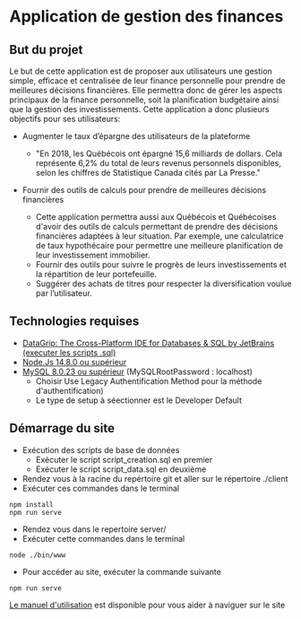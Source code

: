 # Application de gestion des finances

## But du projet
Le but de cette application est de proposer aux utilisateurs une gestion simple, efficace et centralisée de leur finance personnelle pour prendre de meilleures décisions financières. Elle permettra donc de gérer les aspects principaux de la finance personnelle, soit la planification budgétaire ainsi que la gestion des investissements. Cette application a donc plusieurs objectifs pour ses utilisateurs:

* Augmenter le taux d’épargne des utilisateurs de la plateforme
  
    * "En 2018, les Québécois ont épargné 15,6 milliards de dollars. Cela
    représente 6,2% du total de leurs revenus personnels disponibles,
    selon les chiffres de Statistique Canada cités par La Presse."
    
* Fournir des outils de calculs pour prendre de meilleures décisions
    financières
  
    * Cette application permettra aussi aux Québécois et Québécoises
    d'avoir des outils de calculs permettant de prendre des décisions
    financières adaptées à leur situation. Par exemple, une calculatrice
    de taux hypothécaire pour permettre une meilleure planification de
    leur investissement immobilier.
    * Fournir des outils pour suivre le progrès de leurs investissements et
    la répartition de leur portefeuille.
    * Suggérer des achats de titres pour respecter la diversification voulue
    par l’utilisateur.
   
## Technologies requises
* [DataGrip: The Cross-Platform IDE for Databases & SQL by JetBrains (executer les scripts .sql)](https://www.jetbrains.com/datagrip/) 
* [Node.Js 14.8.0 ou supérieur](https://nodejs.org/en/download/)
* [MySQL 8.0.23 ou supérieur](https://dev.mysql.com/downloads/installer/) (MySQLRootPassword : localhost)
  * Choisir Use Legacy Authentification Method pour la méthode d'authentification)
  * Le type de setup à séectionner est le Developer Default

## Démarrage du site
* Exécution des scripts de base de données
  * Exécuter le script script_creation.sql en premier
  * Exécuter le script script_data.sql en deuxième
* Rendez vous à la racine du repértoire git et aller sur le répertoire ./client
* Exécuter ces commandes dans le terminal
```
npm install
npm run serve
```
* Rendez vous dans le repertoire server/
* Exécuter cette commandes dans le terminal
```
node ./bin/www
```
* Pour accéder au site, exécuter la commande suivante
```
npm run serve
```
[Le manuel d'utilisation](https://github.com/BellahsenHamza/Application-de-gestion-des-finances/blob/main/Manuel%20d'utilisation.pdf) est disponible pour vous aider à naviguer sur le site
